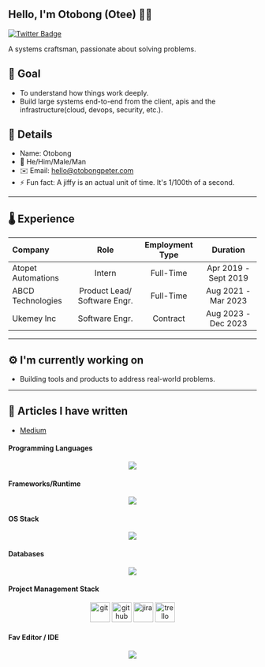 ## Hello, I'm Otobong (Otee) 👋🏽

[![Twitter Badge](https://img.shields.io/twitter/follow/builder1024)](https://twitter.com/builder1024)

A systems craftsman, passionate about solving problems.

## 🎯 Goal

- To understand how things work deeply.
- Build large systems end-to-end from the client, apis and the infrastructure(cloud, devops, security, etc.).

## 💬 Details

- Name: Otobong
- 🙂 He/Him/Male/Man
- ✉️ Email: hello@otobongpeter.com
- ⚡️ Fun fact: A jiffy is an actual unit of time. It's 1/100th of a second.

---

## 🌡️ Experience

| Company            |             Role             | Employment Type |       Duration       |
| :----------------- | :--------------------------: | :-------------: | :------------------: |
| Atopet Automations |            Intern            |    Full-Time    | Apr 2019 - Sept 2019 |
| ABCD Technologies  | Product Lead/ Software Engr. |    Full-Time    | Aug 2021 - Mar 2023  |
| Ukemey Inc         |        Software Engr.        |    Contract     | Aug 2023 - Dec 2023  |

---

## ⚙️ I'm currently working on

- Building tools and products to address real-world problems.

---

## 📕 Articles I have written

- [Medium](https://medium.com/@otobongpeter)

#### Programming Languages

<p align="center">
  <a href="https://skillicons.dev">
    <img src="https://skillicons.dev/icons?i=bash,typescript,js,python,rust" />
  </a>
</p>

#### Frameworks/Runtime

<p align="center">
  <a href="https://skillicons.dev">
    <img src="https://skillicons.dev/icons?i=nodejs,react,nest,express,actix,django" />
  </a>
</p>

#### OS Stack

<p align="center">
  <a href="https://skillicons.dev">
    <img src="https://skillicons.dev/icons?i=linux,ubuntu,debian" />
  </a>
</p>

#### Databases

<p align="center">
  <a href="https://skillicons.dev">
    <img src="https://skillicons.dev/icons?i=mysql,postgres,mongodb,redis" />
  </a>
</p>

#### Project Management Stack

<p align="center"><img src="https://www.vectorlogo.zone/logos/git-scm/git-scm-icon.svg" alt="git" title="git" width="40" height="40"/>  <img src="https://www.vectorlogo.zone/logos/github/github-icon.svg" alt="github" title="github" width="40" height="40"/> <img src="https://www.vectorlogo.zone/logos/atlassian_jira/atlassian_jira-icon.svg" alt="jira" title="jira" width="40" height="40"/> <img src="https://www.vectorlogo.zone/logos/trello/trello-icon.svg" alt="trello" title="trello" width="40" height="40"/></p>

#### Fav Editor / IDE

<p align="center">
  <a href="https://skillicons.dev">
    <img src="https://skillicons.dev/icons?i=vscode,sublime" />
  </a>
</p>
